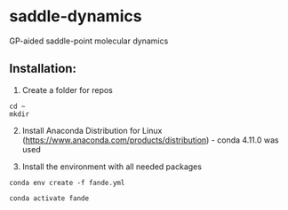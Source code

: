 # saddle-dynamics
GP-aided saddle-point molecular dynamics 


## Installation:

1. Create a folder for repos

```
cd ~
mkdir
```


2. Install Anaconda Distribution for Linux (https://www.anaconda.com/products/distribution) - conda 4.11.0 was used 


3. Install the environment with all needed packages

```
conda env create -f fande.yml

conda activate fande
```



